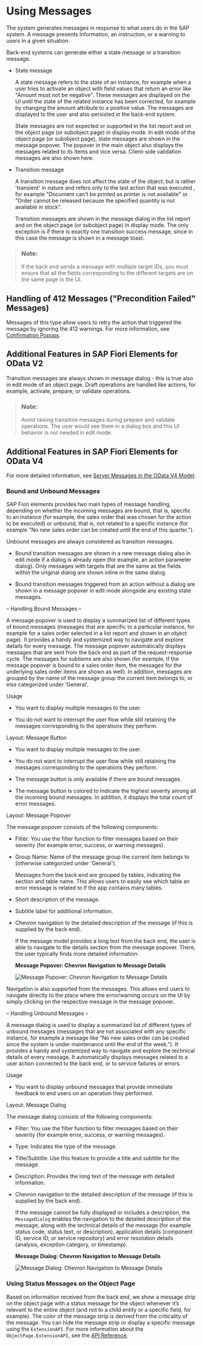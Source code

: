 <!-- loio239b1922758645e7b451e01ded7f56bc -->

# Using Messages

The system generates messages in response to what users do in the SAP system. A message presents information, an instruction, or a warning to users in a given situation.

Back-end systems can generate either a state message or a transition message.

-   State message

    A state message refers to the state of an instance, for example when a user tries to activate an object with field values that return an error like "Amount must not be negative". These messages are displayed on the UI until the state of the related instance has been corrected, for example by changing the amount attribute to a positive value. The messages are displayed to the user and also persisted in the back-end system.

    State messages are not expected or supported in the list report and on the object page \(or subobject page\) in display mode. In edit mode of the object page \(or subobject page\), state messages are shown in the message popover. The popover in the main object also displays the messages related to its items and vice versa. Client-side validation messages are also shown here.

-   Transition message

    A transition message does not affect the state of the object, but is rather 'transient' in nature and refers only to the last action that was executed , for example "Document can't be printed as printer is not available" or "Order cannot be released because the specified quantity is not available in stock".

    Transition messages are shown in the message dialog in the list report and on the object page \(or subobject page\) in display mode. The only exception is if there is exactly one transition success message, since in this case the message is shown in a message toast.


> ### Note:  
> If the back end sends a message with multiple target IDs, you must ensure that all the fields corresponding to the different targets are on the same page in the UI.



<a name="loio239b1922758645e7b451e01ded7f56bc__section_hhy_fsm_vsb"/>

## Handling of 412 Messages \("Precondition Failed" Messages\)

Messages of this type allow users to retry the action that triggered the message by ignoring the 412 warnings. For more information, see [Confirmation Popups](confirmation-popups-9a53662.md).



<a name="loio239b1922758645e7b451e01ded7f56bc__section_otc_1xw_cnb"/>

## Additional Features in SAP Fiori Elements for OData V2

Transition messages are always shown in message dialog - this is true also in edit mode of an object page. Draft operations are handled like actions, for example, activate, prepare, or validate operations.

> ### Note:  
> Avoid raising transition messages during prepare and validate operations. The user would see them in a dialog box and this UI behavior is not needed in edit mode.



<a name="loio239b1922758645e7b451e01ded7f56bc__section_zxr_fxw_cnb"/>

## Additional Features in SAP Fiori Elements for OData V4

For more detailed information, see [Server Messages in the OData V4 Model](../04_Essentials/server-messages-in-the-odata-v4-model-fbe1cb5.md).



### Bound and Unbound Messages

SAP Fiori elements provides two main types of message handling, depending on whether the incoming messages are bound, that is, specific to an instance \(for example, the sales order that was chosen for the action to be executed\) or unbound, that is, not related to a specific instance \(for example "No new sales order can be created until the end of this quarter."\).

Unbound messages are always considered as transition messages.

-   Bound transition messages are shown in a new message dialog also in edit mode if a dialog is already open \(for example, an action parameter dialog\). Only messages with targets that are the same as the fields within the original dialog are shown inline in the same dialog.

-   Bound transition messages triggered from an action without a dialog are shown in a message popover in edit mode alongside any existing state messages.


– Handling Bound Messages –

A message popover is used to display a summarized list of different types of bound messages \(messages that are specific to a particular instance, for example for a sales order selected in a list report and shown in an object page\). It provides a handy and systemized way to navigate and explore details for every message. The message popover automatically displays messages that are sent from the back end as part of the request-response cycle. The messages for subitems are also shown \(for example, if the message popover is bound to a sales order item, the messages for the underlying sales order items are shown as well\). In addition, messages are grouped by the name of the message group the current item belongs to, or else categorized under ‘General’.

Usage

-   You want to display multiple messages to the user.

-   You do not want to interrupt the user flow while still retaining the messages corresponding to the operations they perform.


Layout: Message Button

-   You want to display multiple messages to the user.

-   You do not want to interrupt the user flow while still retaining the messages corresponding to the operations they perform.

-   The message button is only available if there are bound messages.

-   The message button is colored to indicate the highest severity among all the incoming bound messages. In addition, it displays the total count of error messages.


Layout: Message Popover

The message popover consists of the following components:

-   Filter: You use the filter function to filter messages based on their severity \(for example error, success, or warning messages\).

-   Group Name: Name of the message group the current item belongs to \(otherwise categorized under 'General'\).

    Messages from the back end are grouped by tables, indicating the section and table name. This allows users to easily see which table an error message is related to if the app contains many tables.

-   Short description of the message.

-   Subtitle label for additional information.

-   Chevron navigation to the detailed description of the message \(if this is supplied by the back end\).

    If the message model provides a long text from the back end, the user is able to navigate to the details section from the message popover. There, the user typically finds more detailed information.

      
      
    **Message Popover: Chevron Navigation to Message Details**

    ![](images/Message_Popover_Chevron_Navigation_to_Details_671213a.png "Message Popover: Chevron Navigation to Message Details")


Navigation is also supported from the messages. This allows end users to navigate directly to the place where the error/warning occurs on the UI by simply clicking on the respective message in the message popover.

– Handling Unbound Messages –

A message dialog is used to display a summarized list of different types of unbound messages \(messages that are not associated with any specific instance, for example a message like “No new sales order can be created since the system is under maintenance until the end of the week.”\). It provides a handy and systemized way to navigate and explore the technical details of every message. It automatically displays messages related to a user action connected to the back end, or to service failures or errors.

Usage

-   You want to display unbound messages that provide immediate feedback to end users on an operation they performed.


Layout: Message Dialog

The message dialog consists of the following components:

-   Filter: You use the filter function to filter messages based on their severity \(for example error, success, or warning messages\).

-   Type: Indicates the type of the message.

-   Title/Subtitle: Use this feature to provide a title and subtitle for the message.

-   Description: Provides the long text of the message with detailed information.

-   Chevron navigation to the detailed description of the message \(if this is supplied by the back end\).

    If the message cannot be fully displayed or includes a description, the `MessageDialog` enables the navigation to the detailed description of the message, along with the technical details of the message \(for example status code, status text, or description\), application details \(component ID, service ID, or service repository\) and error resolution details \(analysis, exception category, or timestamp\).

      
      
    **Message Dialog: Chevron Navigation to Message Details**

    ![](images/Message_Dialog_Chevron_Navigation_to_Details_6971667.png "Message Dialog: Chevron Navigation to Message Details")




### Using Status Messages on the Object Page

Based on information received from the back end, we show a message strip on the object page with a status message for the object whenever it’s relevant to the entire object \(and not to a child entity or a specific field, for example\). The color of the message strip is derived from the criticality of the message. You can hide the message strip or display a specific message using the `ExtensionAPI`. For more information about the `ObjectPage.ExtensionAPI`, see the [API Reference](https://ui5.sap.com/#/api/sap.fe.templates.ObjectPage.ExtensionAPI/methods/showMessages).

